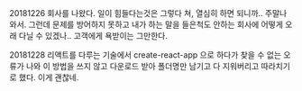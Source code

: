 20181226 회사를 나왔다. 일이 힘들다는것은 그렇다 쳐, 열심히 하면 되니까.. 주말나와서. 그런데 문제를 방어하지 못하고 내가 하는 말을 들은척도 안하는 회사에 어떻게 오래 다닐 수 있겠나.. 고객에게 욕받이는 그만한다.

20181228 리액트를 다루는 기술에서 create-react-app 으로 하다가 찾을 수 없는 오류가 나와 이 방법을 쓰지 않고 다운로드 받아 폴더명만 남기고 다 지워버리고 따라치기로 했다. 이게 괜찮네.
